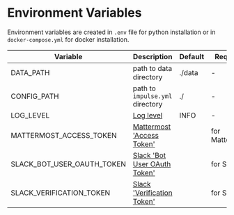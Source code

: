 # Environment Variables

Environment variables are created in `.env` file for python installation or in `docker-compose.yml` for docker installation. 

| Variable | Description | Default | Required |
|-|-|-|-|
| DATA_PATH | path to data directory | ./data | - |
| CONFIG_PATH | path to `impulse.yml` directory | ./ | - |
| LOG_LEVEL | [Log level](https://github.com/DiTsi/impulse/blob/main/app/logging.py#L15) | INFO | - |
| MATTERMOST_ACCESS_TOKEN | [Mattermost 'Access Token'](mattermost.md) | | for Mattermost |
| SLACK_BOT_USER_OAUTH_TOKEN | [Slack 'Bot User OAuth Token'](slack.md) | | for Slack |
| SLACK_VERIFICATION_TOKEN | [Slack 'Verification Token'](slack.md) | | for Slack |
